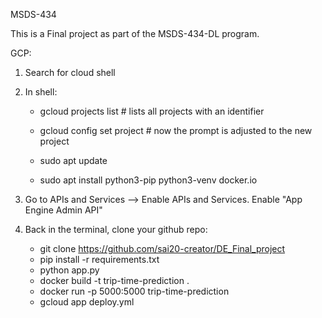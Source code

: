 MSDS-434

This is a Final project as part of the MSDS-434-DL program.

GCP:
1. Search for cloud shell
2. In shell:
   - gcloud projects list # lists all projects with an identifier
   - gcloud config set project <project name with id>  # now the prompt is adjusted to the new project

   - sudo apt update
   - sudo apt install python3-pip python3-venv docker.io
   
4. Go to APIs and Services --> Enable APIs and Services. Enable "App Engine Admin API"
5. Back in the terminal, clone your github repo:
   - git clone https://github.com/sai20-creator/DE_Final_project
   - pip install -r requirements.txt
   - python app.py
   - docker build -t trip-time-prediction .
   - docker run -p 5000:5000 trip-time-prediction
   - gcloud app deploy.yml
